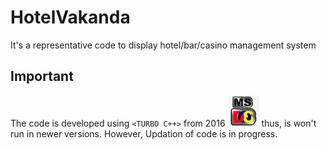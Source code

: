 # HotelVakanda
It's a representative code to display hotel/bar/casino management system 

## Important
The code is developed using `<TURBO C++>` from 2016 <img src="screenshots/logo.png" width="50" height="50" alt="logo"> thus, is won't run in newer versions.
However, Updation of code is in progress.
